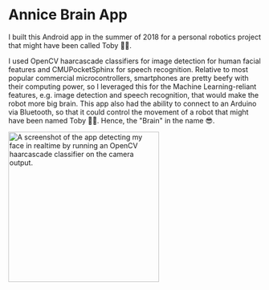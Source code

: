 # Annice Brain App 
I built this Android app in the summer of 2018 for a personal robotics project that might have been called Toby 🤷‍♂️. 

I used OpenCV haarcascade classifiers for image detection for human facial features and CMUPocketSphinx for speech recognition. Relative to most popular commercial microcontrollers, smartphones are pretty beefy with their computing power, so I leveraged this for the Machine Learning-reliant features, e.g. image detection and speech recognition, that would make the robot more big brain. This app also had the ability to connect to an Arduino via Bluetooth, so that it could control the movement of a robot that might have been named Toby 🤷‍♂️. Hence, the "Brain" in the name 😎.

<img alt = "A screenshot of the app detecting my face in realtime by running an OpenCV haarcascade classifier on the camera output." src = "" height = "300px" />